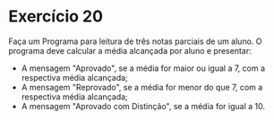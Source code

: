 # Exercício 20

Faça um Programa para leitura de três notas parciais de um aluno. 
O programa deve calcular a média alcançada por aluno e presentar:

- A mensagem "Aprovado", se a média for maior ou igual a 7, com a respectiva média alcançada;
- A mensagem "Reprovado", se a média for menor do que 7, com a respectiva média alcançada;
- A mensagem "Aprovado com Distinção", se a média for igual a 10.
